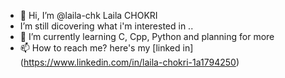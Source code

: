 - 👋 Hi, I’m @laila-chk Laila CHOKRI
-  I’m still dicovering what i'm interested in ..
- 🌱 I’m currently learning C, Cpp, Python and planning for more
- 📫 How to reach me? here's my [linked in] (https://www.linkedin.com/in/laila-chokri-1a1794250)

<!---
laila-chk/laila-chk is a ✨ special ✨ repository because its `README.md` (this file) appears on your GitHub profile.
You can click the Preview link to take a look at your changes.
--->
